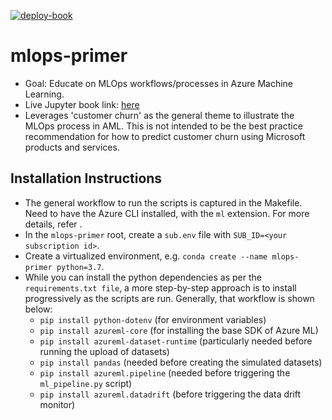[![deploy-book](https://github.com/ts-azure-services/mlops-primer/actions/workflows/book.yml/badge.svg)](https://github.com/ts-azure-services/mlops-primer/actions/workflows/book.yml)

# mlops-primer
- Goal: Educate on MLOps workflows/processes in Azure Machine Learning.
- Live Jupyter book link: [here](https://ts-azure-services.github.io/mlops-primer/intro.html)
- Leverages 'customer churn' as the general theme to illustrate the MLOps process in AML. This is not intended
  to be the best practice recommendation for how to predict customer churn using Microsoft products and
  services.


## Installation Instructions
- The general workflow to run the scripts is captured in the Makefile. Need to have the Azure CLI installed,
  with the `ml` extension. For more details, refer <xx>.
- In the `mlops-primer` root, create a `sub.env` file with `SUB_ID=<your subscription id>`.
- Create a virtualized environment, e.g. `conda create --name mlops-primer python=3.7`.
- While you can install the python dependencies as per the `requirements.txt file`, a more step-by-step
  approach is to install progressively as the scripts are run. Generally, that workflow is shown below:
	- `pip install python-dotenv` (for environment variables)
	- `pip install azureml-core` (for installing the base SDK of Azure ML)
	- `pip install azureml-dataset-runtime` (particularly needed before running the upload of datasets)
	- `pip install pandas` (needed before creating the simulated datasets)
	- `pip install azureml.pipeline` (needed before triggering the `ml_pipeline.py` script)
	- `pip install azureml.datadrift` (before triggering the data drift monitor)
